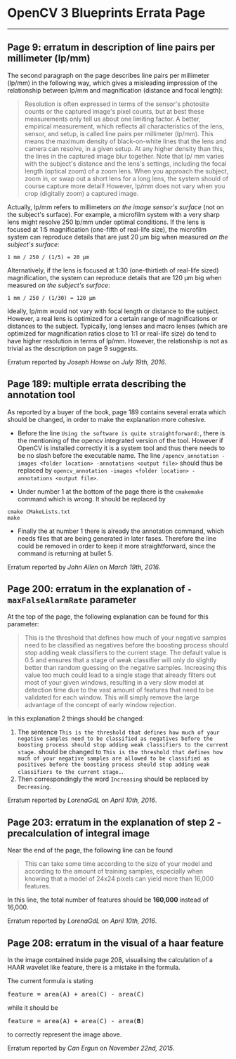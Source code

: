 # OpenCV 3 Blueprints Errata Page
-------------------------------

## Page 9: erratum in description of line pairs per millimeter (lp/mm)

The second paragraph on the page describes line pairs per millimeter (lp/mm) in the following way, which gives a misleading impression of the relationship between lp/mm and magnification (distance and focal length):

> Resolution is often expressed in terms of the sensor's photosite counts or the captured image's pixel counts, but at best these measurements only tell us about one limiting factor. A better, empirical measurement, which reflects all characteristics of the lens, sensor, and setup, is called line pairs per millimeter (lp/mm). This means the maximum density of black-on-white lines that the lens and camera can resolve, in a given setup. At any higher density than this, the lines in the captured image blur together. Note that lp/ mm varies with the subject's distance and the lens's settings, including the focal length (optical zoom) of a zoom lens. When you approach the subject, zoom in, or swap out a short lens for a long lens, the system should of course capture more detail! However, lp/mm does not vary when you crop (digitally zoom) a captured image.

Actually, lp/mm refers to millimeters *on the image sensor's surface* (not on the subject's surface). For example, a microfilm system with a very sharp lens might resolve 250 lp/mm under optimal conditions. If the lens is focused at 1:5 magnification (one-fifth of real-life size), the microfilm system can reproduce details that are just 20 μm big when measured *on the subject's surface*:

```
1 mm / 250 / (1/5) = 20 μm
```

Alternatively, if the lens is focused at 1:30 (one-thirtieth of real-life sized) magnification, the system can reproduce details that are 120 μm big when measured *on the subject's surface*:

```
1 mm / 250 / (1/30) = 120 μm
```

Ideally, lp/mm would not vary with focal length or distance to the subject. However, a real lens is optimized for a certain range of magnifications or distances to the subject. Typically, long lenses and macro lenses (which are optimized for magnification ratios close to 1:1 or real-life size) do tend to have higher resolution in terms of lp/mm. However, the relationship is not as trivial as the description on page 9 suggests.

Erratum reported by *Joseph Howse* on *July 19th, 2016*.

## Page 189: multiple errata describing the annotation tool

As reported by a buyer of the book, page 189 contains several errata which should be changed, in order to make the explanation more cohesive.

* Before the line `Using the software is quite straightforward:`, there is the mentioning of the opencv integrated version of the tool. However if OpenCV is installed correctly it is a system tool and thus there needs to be no slash before the executable name. The line `/opencv_annotation -images <folder location> -annotations <output file>` should thus be replaced by `opencv_annotation -images <folder location> -annotations <output file>`.

* Under number 1 at the bottom of the page there is the `cmakemake` command which is wrong. It should be replaced by 

```
cmake CMakeLists.txt
make
```

* Finally the at number 1 there is already the annotation command, which needs files that are being generated in later fases. Therefore the line could be removed in order to keep it more straightforward, since the command is returning at bullet 5.

Erratum reported by *John Allen* on *March 19th, 2016*.

## Page 200: erratum in the explanation of `-maxFalseAlarmRate` parameter

At the top of the page, the following explanation can be found for this parameter:

 > This is the threshold that defines how much of your negative samples need to be classified as negatives before the boosting process should stop adding weak classifiers to the current stage. The default value is 0.5 and ensures that a stage of weak classifier will only do slightly better than random guessing on the negative samples. Increasing this value too much could lead to a single stage that already filters out most of your given windows, resulting in a very slow model at detection time due to the vast amount of features that need to be validated for each window. This will simply remove the large advantage of the concept of early window rejection.

In this explanation 2 things should be changed:

1. The sentence `This is the threshold that defines how much of your negative samples need to be classified as negatives before the boosting process should stop adding weak classifiers to the current stage.` should be changed to `This is the threshold that defines how much of your negative samples are allowed to be classified as positives before the boosting process should stop adding weak classifiers to the current stage.`.
2. Then correspondingly the word `Increasing` should be replaced by `Decreasing`.

Erratum reported by *LorenaGdL* on *April 10th, 2016*.

## Page 203: erratum in the explanation of step 2 - precalculation of integral image

Near the end of the page, the following line can be found

 > This can take some time according to the size of your model and according to the amount of training samples, especially when    knowing that a model of 24x24 pixels can yield more than 16,000 features.

In this line, the total number of features should be **160,000** instead of 16,000.

Erratum reported by *LorenaGdL* on *April 10th, 2016*.

## Page 208: erratum in the visual of a haar feature

In the image contained inside page 208, visualising the calculation of a HAAR wavelet like feature, there is a mistake in the formula. 

The current formula is stating 
<pre>feature = area(A) + area(C) - area(C)</pre>
while it should be
<pre>feature = area(A) + area(C) - area(<b>B</b>)</pre>
to correctly represent the image above.

Erratum reported by *Can Ergun* on *November 22nd, 2015*.
